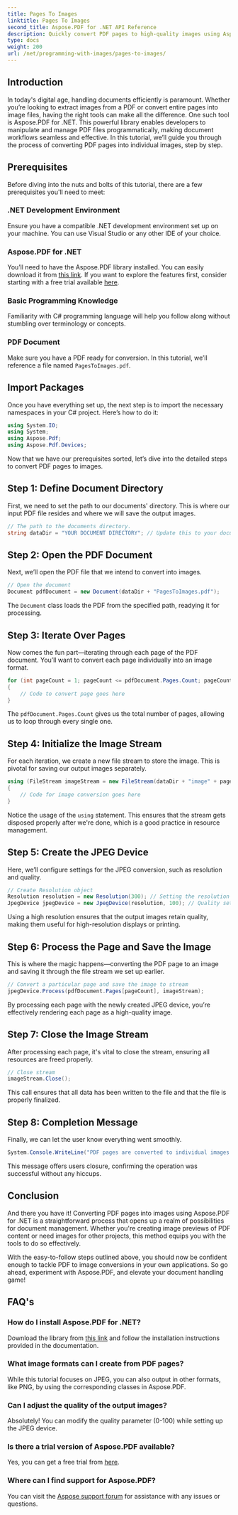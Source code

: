 ```yaml
---
title: Pages To Images
linktitle: Pages To Images
second_title: Aspose.PDF for .NET API Reference
description: Quickly convert PDF pages to high-quality images using Aspose.PDF for .NET with this comprehensive step-by-step guide.
type: docs
weight: 200
url: /net/programming-with-images/pages-to-images/
---
```

## Introduction

In today's digital age, handling documents efficiently is paramount. Whether you’re looking to extract images from a PDF or convert entire pages into image files, having the right tools can make all the difference. One such tool is Aspose.PDF for .NET. This powerful library enables developers to manipulate and manage PDF files programmatically, making document workflows seamless and effective. In this tutorial, we’ll guide you through the process of converting PDF pages into individual images, step by step.

## Prerequisites

Before diving into the nuts and bolts of this tutorial, there are a few prerequisites you'll need to meet:

### .NET Development Environment

Ensure you have a compatible .NET development environment set up on your machine. You can use Visual Studio or any other IDE of your choice.

### Aspose.PDF for .NET

You’ll need to have the Aspose.PDF library installed. You can easily download it from [this link](https://releases.aspose.com/pdf/net/). If you want to explore the features first, consider starting with a free trial available [here](https://releases.aspose.com/).

### Basic Programming Knowledge

Familiarity with C# programming language will help you follow along without stumbling over terminology or concepts.

### PDF Document

Make sure you have a PDF ready for conversion. In this tutorial, we’ll reference a file named `PagesToImages.pdf`.

## Import Packages

Once you have everything set up, the next step is to import the necessary namespaces in your C# project. Here’s how to do it:

```csharp
using System.IO;
using System;
using Aspose.Pdf;
using Aspose.Pdf.Devices;
```

Now that we have our prerequisites sorted, let’s dive into the detailed steps to convert PDF pages to images.

## Step 1: Define Document Directory

First, we need to set the path to our documents' directory. This is where our input PDF file resides and where we will save the output images.

```csharp
// The path to the documents directory.
string dataDir = "YOUR DOCUMENT DIRECTORY"; // Update this to your document path
```

## Step 2: Open the PDF Document

Next, we’ll open the PDF file that we intend to convert into images.

```csharp
// Open the document
Document pdfDocument = new Document(dataDir + "PagesToImages.pdf");
```

The `Document` class loads the PDF from the specified path, readying it for processing.

## Step 3: Iterate Over Pages

Now comes the fun part—iterating through each page of the PDF document. You’ll want to convert each page individually into an image format.

```csharp
for (int pageCount = 1; pageCount <= pdfDocument.Pages.Count; pageCount++)
{
    // Code to convert page goes here
}
```

The `pdfDocument.Pages.Count` gives us the total number of pages, allowing us to loop through every single one.

## Step 4: Initialize the Image Stream

For each iteration, we create a new file stream to store the image. This is pivotal for saving our output images separately.

```csharp
using (FileStream imageStream = new FileStream(dataDir + "image" + pageCount + "_out" + ".jpg", FileMode.Create))
{
    // Code for image conversion goes here
}
```

Notice the usage of the `using` statement. This ensures that the stream gets disposed properly after we're done, which is a good practice in resource management.

## Step 5: Create the JPEG Device

Here, we’ll configure settings for the JPEG conversion, such as resolution and quality.

```csharp
// Create Resolution object
Resolution resolution = new Resolution(300); // Setting the resolution to 300 DPI
JpegDevice jpegDevice = new JpegDevice(resolution, 100); // Quality set to 100
```

Using a high resolution ensures that the output images retain quality, making them useful for high-resolution displays or printing.

## Step 6: Process the Page and Save the Image

This is where the magic happens—converting the PDF page to an image and saving it through the file stream we set up earlier.

```csharp
// Convert a particular page and save the image to stream
jpegDevice.Process(pdfDocument.Pages[pageCount], imageStream);
```

By processing each page with the newly created JPEG device, you’re effectively rendering each page as a high-quality image.

## Step 7: Close the Image Stream

After processing each page, it's vital to close the stream, ensuring all resources are freed properly.

```csharp
// Close stream
imageStream.Close();
```

This call ensures that all data has been written to the file and that the file is properly finalized.

## Step 8: Completion Message

Finally, we can let the user know everything went smoothly.

```csharp
System.Console.WriteLine("PDF pages are converted to individual images successfully!");
```

This message offers users closure, confirming the operation was successful without any hiccups.

## Conclusion

And there you have it! Converting PDF pages into images using Aspose.PDF for .NET is a straightforward process that opens up a realm of possibilities for document management. Whether you're creating image previews of PDF content or need images for other projects, this method equips you with the tools to do so effectively.

With the easy-to-follow steps outlined above, you should now be confident enough to tackle PDF to image conversions in your own applications. So go ahead, experiment with Aspose.PDF, and elevate your document handling game!

## FAQ's

### How do I install Aspose.PDF for .NET?
Download the library from [this link](https://releases.aspose.com/pdf/net/) and follow the installation instructions provided in the documentation.

### What image formats can I create from PDF pages?
While this tutorial focuses on JPEG, you can also output in other formats, like PNG, by using the corresponding classes in Aspose.PDF.

### Can I adjust the quality of the output images?
Absolutely! You can modify the quality parameter (0-100) while setting up the JPEG device.

### Is there a trial version of Aspose.PDF available?
Yes, you can get a free trial from [here](https://releases.aspose.com/).

### Where can I find support for Aspose.PDF?
You can visit the [Aspose support forum](https://forum.aspose.com/c/pdf/10) for assistance with any issues or questions.
